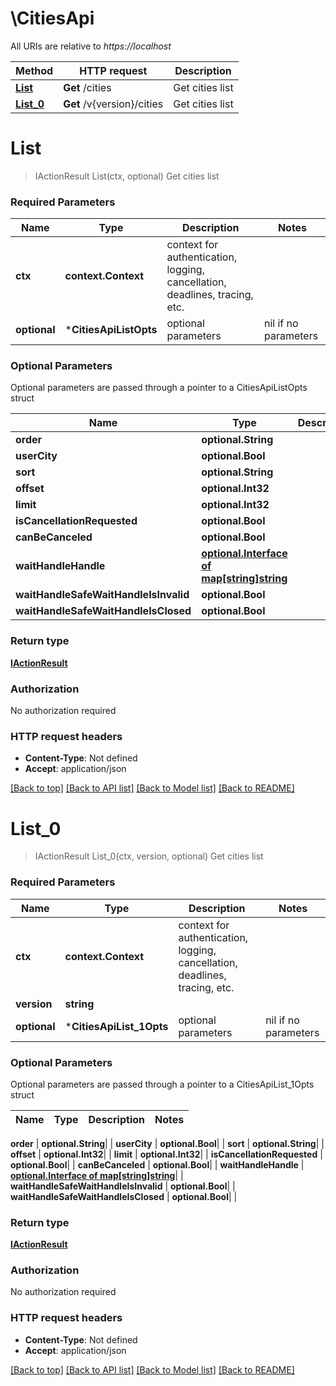 # \CitiesApi

All URIs are relative to *https://localhost*

Method | HTTP request | Description
------------- | ------------- | -------------
[**List**](CitiesApi.md#List) | **Get** /cities | Get cities list
[**List_0**](CitiesApi.md#List_0) | **Get** /v{version}/cities | Get cities list


# **List**
> IActionResult List(ctx, optional)
Get cities list

### Required Parameters

Name | Type | Description  | Notes
------------- | ------------- | ------------- | -------------
 **ctx** | **context.Context** | context for authentication, logging, cancellation, deadlines, tracing, etc.
 **optional** | ***CitiesApiListOpts** | optional parameters | nil if no parameters

### Optional Parameters
Optional parameters are passed through a pointer to a CitiesApiListOpts struct

Name | Type | Description  | Notes
------------- | ------------- | ------------- | -------------
 **order** | **optional.String**|  | 
 **userCity** | **optional.Bool**|  | 
 **sort** | **optional.String**|  | 
 **offset** | **optional.Int32**|  | 
 **limit** | **optional.Int32**|  | 
 **isCancellationRequested** | **optional.Bool**|  | 
 **canBeCanceled** | **optional.Bool**|  | 
 **waitHandleHandle** | [**optional.Interface of map[string]string**](string.md)|  | 
 **waitHandleSafeWaitHandleIsInvalid** | **optional.Bool**|  | 
 **waitHandleSafeWaitHandleIsClosed** | **optional.Bool**|  | 

### Return type

[**IActionResult**](IActionResult.md)

### Authorization

No authorization required

### HTTP request headers

 - **Content-Type**: Not defined
 - **Accept**: application/json

[[Back to top]](#) [[Back to API list]](../README.md#documentation-for-api-endpoints) [[Back to Model list]](../README.md#documentation-for-models) [[Back to README]](../README.md)

# **List_0**
> IActionResult List_0(ctx, version, optional)
Get cities list

### Required Parameters

Name | Type | Description  | Notes
------------- | ------------- | ------------- | -------------
 **ctx** | **context.Context** | context for authentication, logging, cancellation, deadlines, tracing, etc.
  **version** | **string**|  | 
 **optional** | ***CitiesApiList_1Opts** | optional parameters | nil if no parameters

### Optional Parameters
Optional parameters are passed through a pointer to a CitiesApiList_1Opts struct

Name | Type | Description  | Notes
------------- | ------------- | ------------- | -------------

 **order** | **optional.String**|  | 
 **userCity** | **optional.Bool**|  | 
 **sort** | **optional.String**|  | 
 **offset** | **optional.Int32**|  | 
 **limit** | **optional.Int32**|  | 
 **isCancellationRequested** | **optional.Bool**|  | 
 **canBeCanceled** | **optional.Bool**|  | 
 **waitHandleHandle** | [**optional.Interface of map[string]string**](string.md)|  | 
 **waitHandleSafeWaitHandleIsInvalid** | **optional.Bool**|  | 
 **waitHandleSafeWaitHandleIsClosed** | **optional.Bool**|  | 

### Return type

[**IActionResult**](IActionResult.md)

### Authorization

No authorization required

### HTTP request headers

 - **Content-Type**: Not defined
 - **Accept**: application/json

[[Back to top]](#) [[Back to API list]](../README.md#documentation-for-api-endpoints) [[Back to Model list]](../README.md#documentation-for-models) [[Back to README]](../README.md)

